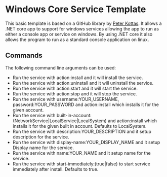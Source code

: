 ﻿# Windows Core Service Template #

This basic template is based on a GitHub library by [Peter Kottas](https://github.com/PeterKottas/DotNetCore.WindowsService).  It allows a .NET core app to support for windows services allowing the app to run as either a console app or service on windows.  By using .NET core it also allows the program to run as a standard console application on linux.

## Commands
The following command line arguments can be used:

* Run the service with action:install and it will install the service.
* Run the service with action:uninstall and it will uninstall the service.
* Run the service with action:start and it will start the service.
* Run the service with action:stop and it will stop the service.
* Run the service with username:YOUR_USERNAME, password:YOUR_PASSWORD and action:install which installs it for the given account.
* Run the service with built-in-account:(NetworkService|LocalService|LocalSystem) and action:install which installs it for the given built in account. Defaults to LocalSystem.
* Run the service with description:YOUR_DESCRIPTION and it setup description for the service.
* Run the service with display-name:YOUR_DISPLAY_NAME and it setup Display name for the service.
* Run the service with name:YOUR_NAME and it setup name for the service.
* Run the service with start-immediately:(true|false) to start service immediately after install. Defaults to true.